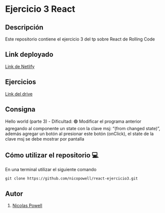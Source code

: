 # Ejercicio 3 React

## Descripción

Este repositorio contiene el ejercicio 3 del tp sobre React de Rolling Code

## Link deployado
[Link de Netlify](https://nicopowell-react-ejercicio3.netlify.app/)

## Ejercicios
[Link del drive](https://docs.google.com/document/d/1yFK09NIwbUug5p0M_q1ESPXH4xaCS9sNqzYEOehxoJc/edit)

## Consigna

Hello world (parte 3) - Dificultad:  🟢
Modificar el programa anterior agregando al componente un state con la clave msj: “(from changed state)”, además agregar un botón al presionar este botón (onClick), el state de la clave msj se debe mostrar por pantalla


## Cómo utilizar el repositorio 💻

En una terminal utilizar el siguiente comando

```
git clone https://github.com/nicopowell/react-ejercicio3.git
```

## Autor

1. [Nicolas Powell](https://github.com/nicopowell)
